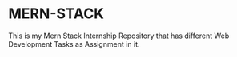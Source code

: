 # MERN-STACK
This is my Mern Stack Internship Repository that has different Web Development Tasks as Assignment in it.
